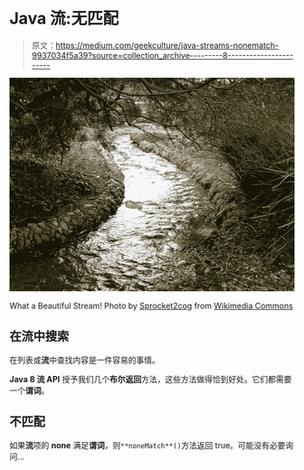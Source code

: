 # Java 流:无匹配

> 原文：<https://medium.com/geekculture/java-streams-nonematch-9937034f5a39?source=collection_archive---------8----------------------->

![](img/c1e5a91639511712eefbc3351615b5fe.png)

What a Beautiful Stream! Photo by [Sprocket2cog](https://commons.wikimedia.org/w/index.php?title=User:Sprocket2cog&action=edit&redlink=1) from [Wikimedia Commons](https://commons.wikimedia.org/wiki/File:Urban_stream_in_park.jpg)

## 在流中搜索

在列表或**流**中查找内容是一件容易的事情。

**Java 8 流 API** 授予我们几个**布尔返回**方法，这些方法做得恰到好处。它们都需要一个**谓词**。

## 不匹配

如果**流**项的 **none** 满足**谓词**，则`**noneMatch**()`方法返回 true。可能没有必要询问…
